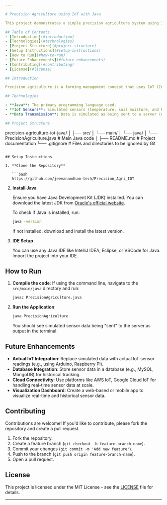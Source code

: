 ```yaml
---

# Precision Agriculture using IoT with Java

This project demonstrates a simple precision agriculture system using IoT sensors and Java. It simulates collecting environmental data (such as temperature, soil moisture, and humidity) from various sensors, and sending it to a server for further analysis or decision-making.

## Table of Contents
- [Introduction](#introduction)
- [Technologies](#technologies)
- [Project Structure](#project-structure)
- [Setup Instructions](#setup-instructions)
- [How to Run](#how-to-run)
- [Future Enhancements](#future-enhancements)
- [Contributing](#contributing)
- [License](#license)

## Introduction

Precision agriculture is a farming management concept that uses IoT (Internet of Things) technologies to monitor and optimize agricultural processes such as irrigation, soil moisture, and crop health. This project is a Java-based implementation that demonstrates how to simulate sensor data and send it to a server for further processing.

## Technologies

- **Java**: The primary programming language used.
- **IoT Sensors**: Simulated sensors (temperature, soil moisture, and humidity).
- **Data Transmission**: Data is simulated as being sent to a server (expandable to HTTP/MQTT).

## Project Structure

```
precision-agriculture-iot-java/
│
├── src/
│   └── main/
│       └── java/
│           └── PrecisionAgriculture.java   # Main Java code
│
├── README.md                               # Project documentation
└── .gitignore                              # Files and directories to be ignored by Git
```

## Setup Instructions

1. **Clone the Repository**

   ```bash
   https://github.com/jeevanandham-tech/Precision_Agri_IOT
   ```

2. **Install Java**

   Ensure you have Java Development Kit (JDK) installed. You can download the latest JDK from [Oracle's official website](https://www.oracle.com/java/technologies/javase-jdk11-downloads.html).

   To check if Java is installed, run:

   ```bash
   java -version
   ```

   If not installed, download and install the latest version.

3. **IDE Setup**

   You can use any Java IDE like IntelliJ IDEA, Eclipse, or VSCode for Java. Import the project into your IDE.

## How to Run

1. **Compile the code**: If using the command line, navigate to the `src/main/java` directory and run:

   ```bash
   javac PrecisionAgriculture.java
   ```

2. **Run the Application**:

   ```bash
   java PrecisionAgriculture
   ```

   You should see simulated sensor data being "sent" to the server as output in the terminal.

## Future Enhancements

- **Actual IoT Integration**: Replace simulated data with actual IoT sensor readings (e.g., using Arduino, Raspberry Pi).
- **Database Integration**: Store sensor data in a database (e.g., MySQL, MongoDB) for historical tracking.
- **Cloud Connectivity**: Use platforms like AWS IoT, Google Cloud IoT for handling real-time sensor data at scale.
- **Visualization Dashboard**: Create a web-based or mobile app to visualize real-time and historical sensor data.

## Contributing

Contributions are welcome! If you'd like to contribute, please fork the repository and create a pull request.

1. Fork the repository.
2. Create a feature branch (`git checkout -b feature-branch-name`).
3. Commit your changes (`git commit -m 'Add new feature'`).
4. Push to the branch (`git push origin feature-branch-name`).
5. Open a pull request.

## License

This project is licensed under the MIT License - see the [LICENSE](LICENSE) file for details.

---
```

